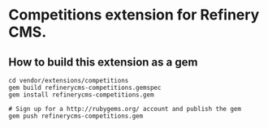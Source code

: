 # Competitions extension for Refinery CMS.

## How to build this extension as a gem

    cd vendor/extensions/competitions
    gem build refinerycms-competitions.gemspec
    gem install refinerycms-competitions.gem

    # Sign up for a http://rubygems.org/ account and publish the gem
    gem push refinerycms-competitions.gem